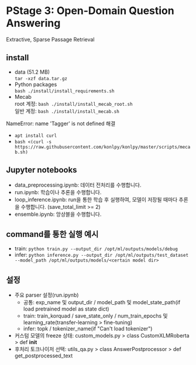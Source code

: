 # PStage 3: Open-Domain Question Answering
Extractive, Sparse Passage Retrieval

## install
- data (51.2 MB)  
`tar -xzf data.tar.gz`
- Python packages  
`bash ./install/install_requirements.sh`
- Mecab  
root 계정: `bash ./install/install_mecab_root.sh`  
일반 계정: `bash ./install/install_mecab.sh`  

NameError: name 'Tagger' is not defined 해결
- `apt install curl`
- `bash <(curl -s https://raw.githubusercontent.com/konlpy/konlpy/master/scripts/mecab.sh)`

## Jupyter notebooks
- data_preprocessing.ipynb: 데이터 전처리를 수행합니다.
- run.ipynb: 학습이나 추론을 수행합니다.
- loop_inference.ipynb: run을 통한 학습 후 실행하여, 모델이 저장될 때마다 추론을 수행합니다. (save_total_limit >= 2)
- ensemble.ipynb: 앙상블을 수행합니다.

## command를 통한 실행 예시
- train: `python train.py --output_dir /opt/ml/outputs/models/debug`  
- infer: `python inference.py --output_dir /opt/ml/outputs/test_dataset --model_path /opt/ml/outputs/models/<certain model dir>`

## 설정
- 주요 parser 설정(run.ipynb)
  - 공통: exp_name 및 output_dir / model_path 및 model_state_path(if load pretrained model as state dict)
  - train: train_korquad / save_state_only / num_train_epochs 및 learning_rate(transfer-learning > fine-tuning)
  - infer: topk / tokenizer_name(if "Can't load tokenizer")
- 커스텀 모델의 freeze 상태: custom_models.py > class CustomXLMRoberta > def __init__
- 후처리 토크나이저 선택: utils_qa.py > class AnswerPostprocessor > def get_postprocessed_text
